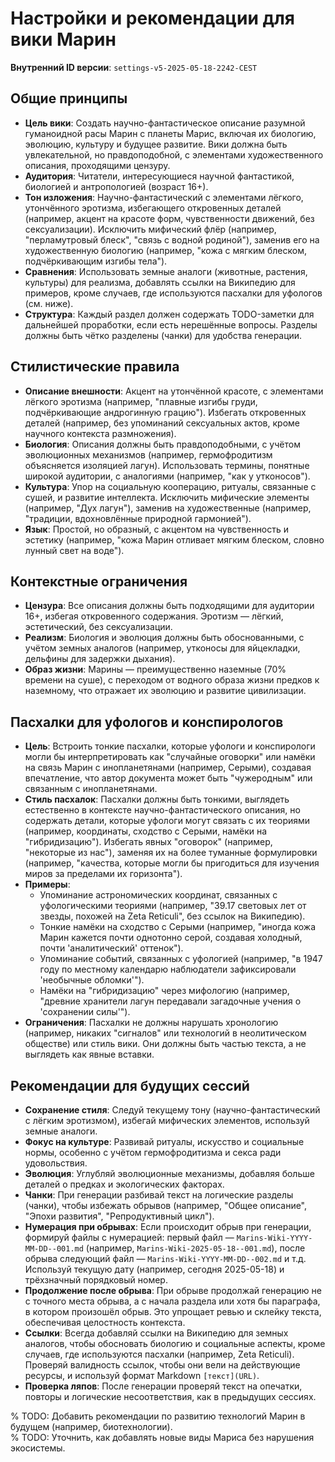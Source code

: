 # Настройки и рекомендации для вики Марин

**Внутренний ID версии**: `settings-v5-2025-05-18-2242-CEST`

## Общие принципы

- **Цель вики**: Создать научно-фантастическое описание разумной гуманоидной расы Марин с планеты Марис, включая их биологию, эволюцию, культуру и будущее развитие. Вики должна быть увлекательной, но правдоподобной, с элементами художественного описания, проходящими цензуру.
- **Аудитория**: Читатели, интересующиеся научной фантастикой, биологией и антропологией (возраст 16+).
- **Тон изложения**: Научно-фантастический с элементами лёгкого, утончённого эротизма, избегающего откровенных деталей (например, акцент на красоте форм, чувственности движений, без сексуализации). Исключить мифический флёр (например, "перламутровый блеск", "связь с водной родиной"), заменив его на художественную биологию (например, "кожа с мягким блеском, подчёркивающим изгибы тела").
- **Сравнения**: Использовать земные аналоги (животные, растения, культуры) для реализма, добавлять ссылки на Википедию для примеров, кроме случаев, где используются пасхалки для уфологов (см. ниже).
- **Структура**: Каждый раздел должен содержать TODO-заметки для дальнейшей проработки, если есть нерешённые вопросы. Разделы должны быть чётко разделены (чанки) для удобства генерации.

## Стилистические правила

- **Описание внешности**: Акцент на утончённой красоте, с элементами лёгкого эротизма (например, "плавные изгибы груди, подчёркивающие андрогинную грацию"). Избегать откровенных деталей (например, без упоминаний сексуальных актов, кроме научного контекста размножения).
- **Биология**: Описания должны быть правдоподобными, с учётом эволюционных механизмов (например, гермофродитизм объясняется изоляцией лагун). Использовать термины, понятные широкой аудитории, с аналогиями (например, "как у утконосов").
- **Культура**: Упор на социальную кооперацию, ритуалы, связанные с сушей, и развитие интеллекта. Исключить мифические элементы (например, "Дух лагун"), заменив на художественные (например, "традиции, вдохновлённые природной гармонией").
- **Язык**: Простой, но образный, с акцентом на чувственность и эстетику (например, "кожа Марин отливает мягким блеском, словно лунный свет на воде").

## Контекстные ограничения

- **Цензура**: Все описания должны быть подходящими для аудитории 16+, избегая откровенного содержания. Эротизм — лёгкий, эстетический, без сексуализации.
- **Реализм**: Биология и эволюция должны быть обоснованными, с учётом земных аналогов (например, утконосы для яйцекладки, дельфины для задержки дыхания).
- **Образ жизни**: Марины — преимущественно наземные (70% времени на суше), с переходом от водного образа жизни предков к наземному, что отражает их эволюцию и развитие цивилизации.

## Пасхалки для уфологов и конспирологов

- **Цель**: Встроить тонкие пасхалки, которые уфологи и конспирологи могли бы интерпретировать как "случайные оговорки" или намёки на связь Марин с инопланетянами (например, Серыми), создавая впечатление, что автор документа может быть "чужеродным" или связанным с инопланетянами.
- **Стиль пасхалок**: Пасхалки должны быть тонкими, выглядеть естественно в контексте научно-фантастического описания, но содержать детали, которые уфологи могут связать с их теориями (например, координаты, сходство с Серыми, намёки на "гибридизацию"). Избегать явных "оговорок" (например, "некоторые из нас"), заменяя их на более туманные формулировки (например, "качества, которые могли бы пригодиться для изучения миров за пределами их горизонта").
- **Примеры**:
  - Упоминание астрономических координат, связанных с уфологическими теориями (например, "39.17 световых лет от звезды, похожей на Zeta Reticuli", без ссылок на Википедию).
  - Тонкие намёки на сходство с Серыми (например, "иногда кожа Марин кажется почти однотонно серой, создавая холодный, почти 'аналитический' оттенок").
  - Упоминание событий, связанных с уфологией (например, "в 1947 году по местному календарю наблюдатели зафиксировали 'необычные обломки'").
  - Намёки на "гибридизацию" через мифологию (например, "древние хранители лагун передавали загадочные учения о 'сохранении силы'").
- **Ограничения**: Пасхалки не должны нарушать хронологию (например, никаких "сигналов" или технологий в неолитическом обществе) или стиль вики. Они должны быть частью текста, а не выглядеть как явные вставки.

## Рекомендации для будущих сессий

- **Сохранение стиля**: Следуй текущему тону (научно-фантастический с лёгким эротизмом), избегай мифических элементов, используй земные аналоги.
- **Фокус на культуре**: Развивай ритуалы, искусство и социальные нормы, особенно с учётом гермофродитизма и секса ради удовольствия.
- **Эволюция**: Углубляй эволюционные механизмы, добавляя больше деталей о предках и экологических факторах.
- **Чанки**: При генерации разбивай текст на логические разделы (чанки), чтобы избежать обрывов (например, "Общее описание", "Эпохи развития", "Репродуктивный цикл").
- **Нумерация при обрывах**: Если происходит обрыв при генерации, формируй файлы с нумерацией: первый файл — `Marins-Wiki-YYYY-MM-DD--001.md` (например, `Marins-Wiki-2025-05-18--001.md`), после обрыва следующий файл — `Marins-Wiki-YYYY-MM-DD--002.md` и т.д. Используй текущую дату (например, сегодня 2025-05-18) и трёхзначный порядковый номер.
- **Продолжение после обрыва**: При обрыве продолжай генерацию не с точного места обрыва, а с начала раздела или хотя бы параграфа, в котором произошёл обрыв. Это упрощает ревью и склейку текста, обеспечивая целостность контекста.
- **Ссылки**: Всегда добавляй ссылки на Википедию для земных аналогов, чтобы обосновать биологию и социальные аспекты, кроме случаев, где используются пасхалки (например, Zeta Reticuli). Проверяй валидность ссылок, чтобы они вели на действующие ресурсы, и используй формат Markdown `[текст](URL)`.
- **Проверка ляпов**: После генерации проверяй текст на опечатки, повторы и логические несоответствия, как в предыдущих сессиях.

% TODO: Добавить рекомендации по развитию технологий Марин в будущем (например, биотехнологии).  
% TODO: Уточнить, как добавлять новые виды Мариса без нарушения экосистемы.
